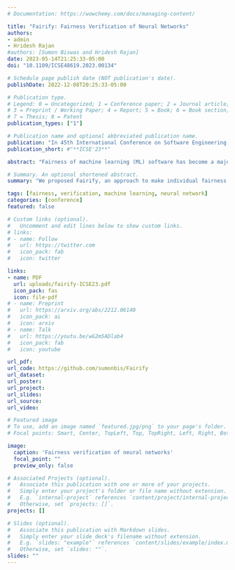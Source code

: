 ```yaml
---
# Documentation: https://wowchemy.com/docs/managing-content/

title: "Fairify: Fairness Verification of Neural Networks"
authors:
- admin
- Hridesh Rajan
#authors: [Sumon Biswas and Hridesh Rajan]
date: 2023-05-14T21:25:33-05:00
doi: "10.1109/ICSE48619.2023.00134"

# Schedule page publish date (NOT publication's date).
publishDate: 2022-12-08T20:25:33-05:00

# Publication type.
# Legend: 0 = Uncategorized; 1 = Conference paper; 2 = Journal article;
# 3 = Preprint / Working Paper; 4 = Report; 5 = Book; 6 = Book section;
# 7 = Thesis; 8 = Patent
publication_types: ["1"]

# Publication name and optional abbreviated publication name.
publication: "In 45th International Conference on Software Engineering (**ICSE**), Melbourne, Australia"
publication_short: #"**ICSE'23**"

abstract: "Fairness of machine learning (ML) software has become a major concern in the recent past. Although recent research on testing and improving fairness have demonstrated impact on real-world software, providing fairness guarantee in practice is still lacking. Certification of ML models is challenging because of the complex decision-making process of the models. In this paper, we proposed Fairify, an SMT-based approach to verify individual fairness property in neural network (NN) models. Individual fairness ensures that any two similar individuals get similar treatment irrespective of their protected attributes e.g., race, sex, age. Verifying this fairness property is hard because of the global checking and non-linear computation nodes in NN. We proposed sound approach to make individual fairness verification tractable for the developers. The key idea is that many neurons in the NN always remain inactive when a smaller part of the input domain is considered. So, Fairify leverages white-box access to the models in production and then apply formal analysis based pruning. Our approach adopts input partitioning and then prunes the NN for each partition to provide fairness certification or counterexample. We leveraged interval arithmetic and activation heuristic of the neurons to perform the pruning as necessary. We evaluated Fairify on 25 real-world neural networks collected from four different sources, and demonstrated the effectiveness, scalability and performance over baseline and closely related work. Fairify is also configurable based on the domain and size of the NN. Our novel formulation of the problem can answer targeted verification queries with relaxations and counterexamples, which have practical implications. "

# Summary. An optional shortened abstract.
summary: "We proposed Fairify, an approach to make individual fairness verification tractable for the developers. The key idea is that many neurons in the NN always remain inactive when a smaller part of the input domain is considered. So, Fairify leverages white-box access to the models in production and then apply formal analysis based pruning."

tags: [fairness, verification, machine learning, neural network]
categories: [conference]
featured: false

# Custom links (optional).
#   Uncomment and edit lines below to show custom links.
# links:
# - name: Follow
#   url: https://twitter.com
#   icon_pack: fab
#   icon: twitter

links:
- name: PDF
  url: uploads/fairify-ICSE23.pdf
  icon_pack: fas
  icon: file-pdf
# - name: Preprint
#   url: https://arxiv.org/abs/2212.06140
#   icon_pack: ai
#   icon: arxiv
# - name: Talk
#   url: https://youtu.be/wG2m5ADlab4
#   icon_pack: fab
#   icon: youtube

url_pdf: 
url_code: https://github.com/sumonbis/Fairify
url_dataset:
url_poster:
url_project:
url_slides:
url_source:
url_video:

# Featured image
# To use, add an image named `featured.jpg/png` to your page's folder.
# Focal points: Smart, Center, TopLeft, Top, TopRight, Left, Right, BottomLeft, Bottom, BottomRight.

image:
  caption: 'Fairness verification of neural networks'
  focal_point: ""
  preview_only: false

# Associated Projects (optional).
#   Associate this publication with one or more of your projects.
#   Simply enter your project's folder or file name without extension.
#   E.g. `internal-project` references `content/project/internal-project/index.md`.
#   Otherwise, set `projects: []`.
projects: []

# Slides (optional).
#   Associate this publication with Markdown slides.
#   Simply enter your slide deck's filename without extension.
#   E.g. `slides: "example"` references `content/slides/example/index.md`.
#   Otherwise, set `slides: ""`.
slides: ""
---
```


<!-- {{% callout note %}}
Click the *Cite* button above to demo the feature to enable visitors to import publication metadata into their reference management software.
{{% /callout %}} -->
